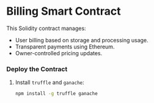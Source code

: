 # Billing Smart Contract

This Solidity contract manages:
- User billing based on storage and processing usage.
- Transparent payments using Ethereum.
- Owner-controlled pricing updates.

### Deploy the Contract
1. Install `truffle` and `ganache`:
   ```bash
   npm install -g truffle ganache

